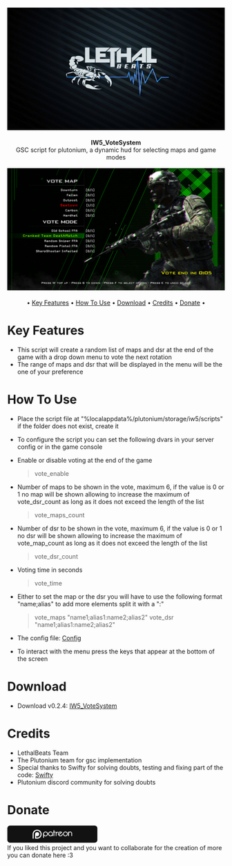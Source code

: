 <p align="center">
  <img src="https://github.com/LastDemon99/LastDemon99/blob/main/Data/lb_logo.jpg">  
  <br><br>
  <b>IW5_VoteSystem</b><br>
  <a>GSC script for plutonium, a dynamic hud for selecting maps and game modes</a> 
  <br><br>
  <img src="https://github.com/LastDemon99/LastDemon99/blob/main/Data/IW5_VoteSystem.png">
  <br><br>
  • <a href="#key-features">Key Features</a> •  
  <a href="#how-to-use">How To Use</a> •
  <a href="#download">Download</a> •  
  <a href="#credits">Credits</a> •
  <a href="#donate">Donate</a> •
</p>

# <a name="key-features"></a>Key Features
- This script will create a random list of maps and dsr at the end of the game with a drop down menu to vote the next rotation
- The range of maps and dsr that will be displayed in the menu will be the one of your preference

# <a name="how-to-use"></a>How To Use
- Place the script file at "%localappdata%/plutonium/storage/iw5/scripts" if the folder does not exist, create it
- To configure the script you can set the following dvars in your server config or in the game console

- Enable or disable voting at the end of the game 
	>vote_enable

- Number of maps to be shown in the vote, maximum 6, if the value is 0 or 1 no map will be shown allowing to increase the maximum of vote_dsr_count as long as it does not exceed the length of the list
	>vote_maps_count

- Number of dsr to be shown in the vote, maximum 6, if the value is 0 or 1 no dsr will be shown allowing to increase the maximum of vote_map_count as long as it does not exceed the length of the list
	>vote_dsr_count

- Voting time in seconds 
	>vote_time 

- Either to set the map or the dsr you will have to use the following format "name;alias" to add more  elements split it with a ":"
	>vote_maps "name1;alias1:name2;alias2"
	>vote_dsr "name1;alias1:name2;alias2"


- The config file: [Config](https://github.com/LastDemon99/IW5_VoteSystem/blob/main/config.cfg) 
- To interact with the menu press the keys that appear at the bottom of the screen

# <a name="download"></a>Download
- Download v0.2.4: [IW5_VoteSystem](https://github.com/LastDemon99/IW5_VoteSystem/releases/download/v0.2.4/IW5_VoteSystem.gsc)

# <a name="credits"></a>Credits
- LethalBeats Team
- The Plutonium team for gsc implementation
- Special thanks to Swifty for solving doubts, testing and fixing part of the code: [Swifty](https://github.com/swifty-tekno) 
- Plutonium discord community for solving doubts

# <a name="donate"></a>Donate
<a href="https://www.patreon.com/RandomScriptsIW5"><img src="https://github.com/LastDemon99/LastDemon99/blob/main/Data/patreon_dark.png" height="40"></a>  
If you liked this project and you want to collaborate for the creation of more you can donate here :3

